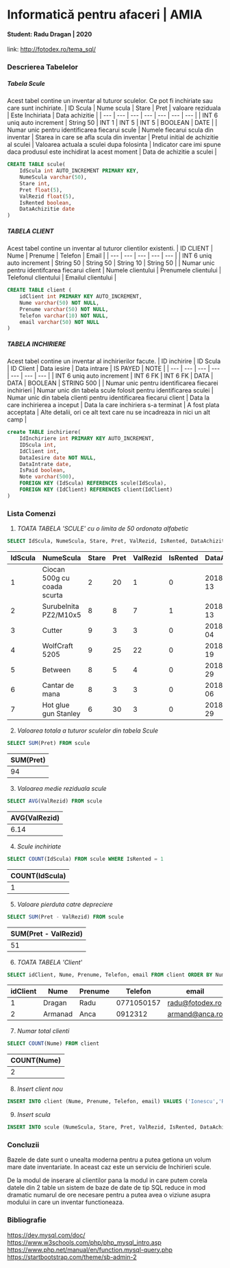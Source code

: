 # Informatică pentru afaceri | AMIA
#### Student: Radu Dragan | 2020

link:
http://fotodex.ro/tema_sql/

###  Descrierea Tabelelor
##### Tabela Scule
Acest tabel contine un inventar al tuturor sculelor. Ce pot fi inchiriate sau care sunt inchiriate.
| ID Scula | Nume scula | Stare | Pret | valoare reziduala | Este Inchiriata | Data achizitie |
| --- | --- | --- | --- | --- | --- | --- | 
| INT 6 uniq auto increment | String 50 | INT 1 | INT 5 | INT 5 | BOOLEAN | DATE  |
| Numar unic pentru identificarea fiecarui scule | Numele fiecarui scula din inventar | Starea in care se afla scula din inventar | Pretul initial de achizitie al sculei | Valoarea actuala a sculei dupa folosinta | Indicator care imi spune daca produsul este inchidirat la acest moment | Data de achizitie a sculei |

```sql
CREATE TABLE scule(
    IdScula int AUTO_INCREMENT PRIMARY KEY,
    NumeScula varchar(50),
    Stare int,
    Pret float(5),
    ValRezid float(5),
    IsRented boolean,
    DataAchizitie date
)
```

#####  TABELA CLIENT
Acest tabel contine un inventar al tuturor clientilor existenti.
| ID CLIENT | Nume | Prenume | Telefon | Email | 
| --- | --- | --- | --- | --- |
| INT 6 uniq auto increment | String 50 | String 50 | String 10 | String 50 |
| Numar unic pentru identifcarea fiecarui client | Numele clientului | Prenumele clientului | Telefonul clientului | Emailul clientului |

```sql
CREATE TABLE client (
    idClient int PRIMARY KEY AUTO_INCREMENT,
    Nume varchar(50) NOT NULL,
    Prenume varchar(50) NOT NULL,
    Telefon varchar(10) NOT NULL,
    email varchar(50) NOT NULL
)
```

##### TABELA INCHIRIERE
Acest tabel contine un inventar al inchirierilor facute.
| ID inchirire | ID Scula | ID Client | Data iesire | Data intrare | IS PAYED | NOTE |
| --- | --- | --- | --- | --- | --- | --- |
| INT 6 uniq auto increment | INT 6 FK | INT 6 FK | DATA | DATA | BOOLEAN | STRING 500 | 
| Numar unic pentru identificarea fiecarei inchirieri | Numar unic din tabela scule folosit pentru identificarea sculei | Numar unic din tabela clienti pentru identificarea fiecarui client | Data la care inchirierea a inceput | Data la care inchiriera s-a terminat | A fost plata acceptata | Alte detalii, ori ce alt text care nu se incadreaza in nici un alt camp |

```sql
create TABLE inchiriere(
    IdInchiriere int PRIMARY KEY AUTO_INCREMENT,
    IDScula int,
    IdClient int,
    DataIesire date NOT NULL,
    DataIntrate date,
    IsPaid boolean,
    Note varchar(500),
    FOREIGN KEY (IdScula) REFERENCES scule(IdScula),
    FOREIGN KEY (IdClient) REFERENCES client(IdClient)
)
```

### Lista Comenzi

1. *TOATA TABELA 'SCULE' cu o limita de 50 ordonata alfabetic*
```sql
SELECT IdScula, NumeScula, Stare, Pret, ValRezid, IsRented, DataAchizitie FROM scule ORDER BY NumeScula ASC LIMIT 50
```
| IdScula | NumeScula | Stare | Pret | ValRezid | IsRented | DataAchiziti |
| --- | --- | --- | --- | --- | --- | --- |
| 1 | Ciocan 500g cu coada scurta | 2 | 20 | 1 | 0 | 2018-07-13 |
| 2 | Surubelnita PZ2/M10x5 | 8 | 8 | 7 | 1 | 2018-07-13 |
| 3 | Cutter | 9 | 3 | 3 | 0 | 2018-01-04 |
| 4 | WolfCraft 5205 | 9 | 25 | 22 | 0 | 2018-12-19 |
| 5 | Between | 8 | 5 | 4 | 0 | 2018-01-29 |
| 6 | Cantar de mana | 8 | 3 | 3 | 0 | 2018-01-06 |
| 7 | Hot glue gun Stanley | 6 | 30 | 3 | 0 | 2018-01-29 |


2. *Valoarea totala a tuturor sculelor din tabela Scule*
```sql
SELECT SUM(Pret) FROM scule
```
| SUM(Pret) |
| --- |
| 94 |

3. *Valoarea medie reziduala scule*
```sql
SELECT AVG(ValRezid) FROM scule
```
| AVG(ValRezid) |
| --- |
| 6.14 |

4. *Scule inchiriate*
```sql
SELECT COUNT(IdScula) FROM scule WHERE IsRented = 1
```
| COUNT(IdScula) |
| --- |
| 1 |

5. *Valoare pierduta catre depreciere*
```sql
SELECT SUM(Pret - ValRezid) FROM scule
```
| SUM(Pret - ValRezid) |
| --- |
| 51 |


6. *TOATA TABELA 'Client'*
```sql
SELECT idClient, Nume, Prenume, Telefon, email FROM client ORDER BY Nume ASC LIMIT 50
```
| idClient | Nume | Prenume | Telefon | email |
| --- | --- | --- | --- | --- |
| 1 | Dragan | Radu | 0771050157 | radu@fotodex.ro |
| 2 | Armanad | Anca | 0912312 | armand@anca.ro |

7. *Numar total clienti*
```sql
SELECT COUNT(Nume) FROM client
```
| COUNT(Nume) |
| --- |
| 2 |


8. *Insert client nou*
```sql
INSERT INTO client (Nume, Prenume, Telefon, email) VALUES ('Ionescu','Radu', '0742056799', 'radu@dragan.ro')
```

9. *Insert scula*
```sql
INSERT INTO scule (NumeScula, Stare, Pret, ValRezid, IsRented, DataAchizitie) VALUES ('Ciocan Stanley 160Z','5', '8', '6', '1', '1/5/2018')
```

### Concluzii
Bazele de date sunt o unealta moderna pentru a putea getiona un volum mare date inventariate. In aceast caz este un serviciu de Inchirieri scule.

De la modul de inserare al clientilor pana la modul in care putem corela datele din 2 table un sistem de baze de date de tip SQL reduce in mod dramatic numarul de ore necesare pentru a putea avea o viziune asupra modului in care un inventar functioneaza.


### Bibliografie
https://dev.mysql.com/doc/
https://www.w3schools.com/php/php_mysql_intro.asp
https://www.php.net/manual/en/function.mysql-query.php
https://startbootstrap.com/theme/sb-admin-2